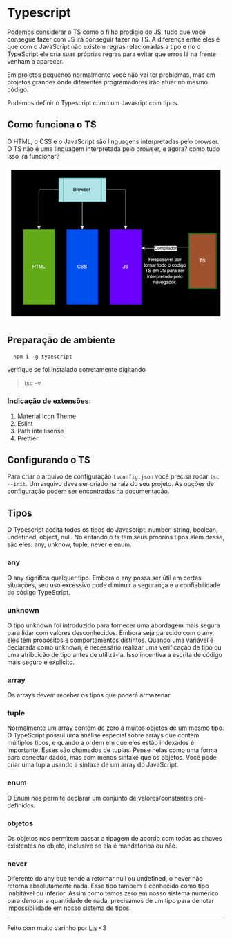# Typescript

Podemos considerar o TS como o filho prodigio do JS, tudo que você consegue fazer com JS irá conseguir fazer no TS. A diferença entre eles é que com o JavaScript não existem regras relacionadas a tipo e no o TypeScript ele cria suas próprias regras para evitar que erros lá na frente venham a aparecer.

Em projetos pequenos normalmente você não vai ter problemas, mas em projetos grandes onde diferentes programadores irão atuar no mesmo código.

Podemos definir o Typescript como um Javasript com tipos.

## Como funciona o TS

O HTML, o CSS e o JavaScript são linguagens interpretadas pelo browser. O TS não é uma linguagem interpretada pelo browser, e agora? como tudo isso irá funcionar?

<img width="600px" src='image.png' />

## Preparação de ambiente

```
  npm i -g typescript
```

verifique se foi instalado corretamente digitando

> tsc -v

### Indicação de extensões:

1. Material Icon Theme
2. Eslint
3. Path intellisense
4. Prettier

## Configurando o TS

Para criar o arquivo de configuração `tsconfig.json` você precisa rodar `tsc --init`. Um arquivo deve ser criado na raiz do seu projeto. As opções de configuração podem ser encontradas na [documentação](https://www.typescriptlang.org/pt/docs/handbook/tsconfig-json.html).

## Tipos

O Typescript aceita todos os tipos do Javascript: number, string, boolean, undefined, object, null. No entando o ts tem seus proprios tipos além desse, são eles: any, unknow, tuple, never e enum.

### any

O any significa qualquer tipo. Embora o any possa ser útil em certas situações, seu uso excessivo pode diminuir a segurança e a confiabilidade do código TypeScript.

### unknown

O tipo unknown foi introduzido para fornecer uma abordagem mais segura para lidar com valores desconhecidos. Embora seja parecido com o any, eles têm propósitos e comportamentos distintos. Quando uma variável é declarada como unknown, é necessário realizar uma verificação de tipo ou uma atribuição de tipo antes de utilizá-la. Isso incentiva a escrita de código mais seguro e explícito.

### array

Os arrays devem receber os tipos que poderá armazenar.

### tuple

Normalmente um array contém de zero à muitos objetos de um mesmo tipo. O TypeScript possui uma análise especial sobre arrays que contêm múltiplos tipos, e quando a ordem em que eles estão indexados é importante. Esses são chamados de tuplas. Pense nelas como uma forma para conectar dados, mas com menos sintaxe que os objetos. Você pode criar uma tupla usando a sintaxe de um array do JavaScript.

### enum

O Enum nos permite declarar um conjunto de valores/constantes pré-definidos.

### objetos

Os objetos nos permitem passar a tipagem de acordo com todas as chaves existentes no objeto, inclusive se ela é mandatórioa ou não.

### never

Diferente do any que tende a retornar null ou undefined, o never não retorna absolutamente nada. Esse tipo também é conhecido como tipo inabitável ou inferior. Assim como temos zero em nosso sistema numérico para denotar a quantidade de nada, precisamos de um tipo para denotar impossibilidade em nosso sistema de tipos.

---

Feito com muito carinho por [Lis](https://github.com/lisandrascruz) <3
